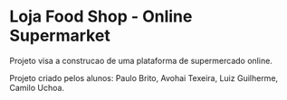 # Loja Food Shop - Online Supermarket

Projeto visa a construcao de uma plataforma de supermercado online.

Projeto criado pelos alunos: 
Paulo Brito,
Avohai Texeira,
Luiz Guilherme,
Camilo Uchoa.

